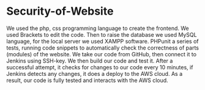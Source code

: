 # Security-of-Website
We used the php, css programming language to create the frontend. We used Brackets to edit the code. Then to raise the database we used MySQL language, for the local server we used XAMPP software.
PHPunit a series of tests, running code snippets to automatically check the correctness of parts (modules) of the website.
We take our code from GitHub, then connect it to Jenkins using SSH-key. We then build our code and test it. After a successful attempt, it checks for changes to our code every 10 minutes, if Jenkins detects any changes, it does a deploy to the AWS cloud. As a result, our code is fully tested and interacts with the AWS cloud.
